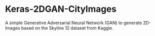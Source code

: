 # Keras-2DGAN-CityImages
A simple Generative Adversarial Neural Network (GAN) to generate 2D-Images based on the Skyline 12 dataset from Kaggle. 
